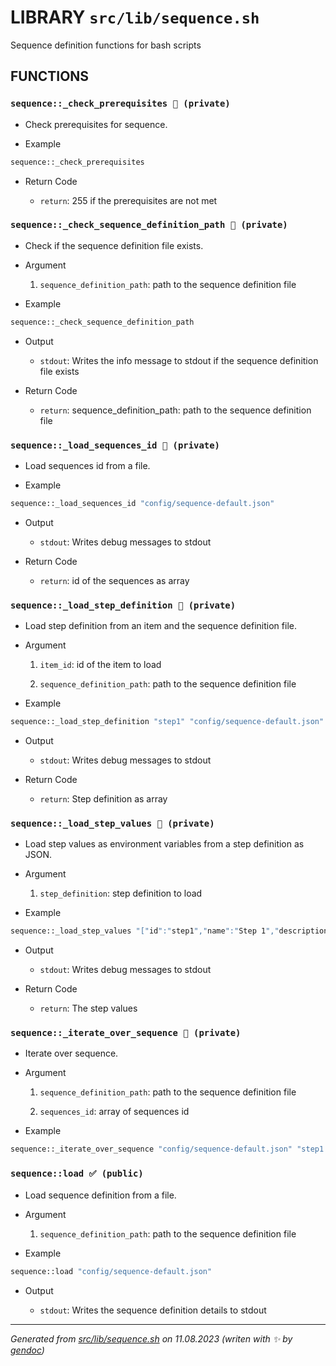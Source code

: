 # LIBRARY `src/lib/sequence.sh`

Sequence definition functions for bash scripts

## FUNCTIONS

### `sequence::_check_prerequisites 🚫 (private)`

* Check prerequisites for sequence.

* Example

```bash
sequence::_check_prerequisites
```

* Return Code

  * `return`: 255 if the prerequisites are not met

### `sequence::_check_sequence_definition_path 🚫 (private)`

* Check if the sequence definition file exists.

* Argument

  1. `sequence_definition_path`: path to the sequence definition file

* Example

```bash
sequence::_check_sequence_definition_path
```

* Output

  * `stdout`: Writes the info message to stdout if the sequence definition file exists

* Return Code

  * `return`: sequence_definition_path: path to the sequence definition file

### `sequence::_load_sequences_id 🚫 (private)`

* Load sequences id from a file.

* Example

```bash
sequence::_load_sequences_id "config/sequence-default.json"
```

* Output

  * `stdout`: Writes debug messages to stdout

* Return Code

  * `return`: id of the sequences as array

### `sequence::_load_step_definition 🚫 (private)`

* Load step definition from an item and the sequence definition file.

* Argument

  1. `item_id`: id of the item to load

  1. `sequence_definition_path`: path to the sequence definition file

* Example

```bash
sequence::_load_step_definition "step1" "config/sequence-default.json"
```

* Output

  * `stdout`: Writes debug messages to stdout

* Return Code

  * `return`: Step definition as array

### `sequence::_load_step_values 🚫 (private)`

* Load step values as environment variables from a step definition as JSON.

* Argument

  1. `step_definition`: step definition to load

* Example

```bash
sequence::_load_step_values "["id":"step1","name":"Step 1","description":"Step 1 description","type":"command","command":"echo Step 1"]"
```

* Output

  * `stdout`: Writes debug messages to stdout

* Return Code

  * `return`: The step values

### `sequence::_iterate_over_sequence 🚫 (private)`

* Iterate over sequence.

* Argument

  1. `sequence_definition_path`: path to the sequence definition file

  1. `sequences_id`: array of sequences id

* Example

```bash
sequence::_iterate_over_sequence "config/sequence-default.json" "step1 step2 step3"
```

### `sequence::load ✅ (public)`

* Load sequence definition from a file.

* Argument

  1. `sequence_definition_path`: path to the sequence definition file

* Example

```bash
sequence::load "config/sequence-default.json"
```

* Output

  * `stdout`: Writes the sequence definition details to stdout

---------------------------------------
*Generated from [src/lib/sequence.sh](../../../src/lib/sequence.sh) on 11.08.2023         (writen with ✨ by [gendoc](../../../src/lib/ext/gendoc.sh))*
